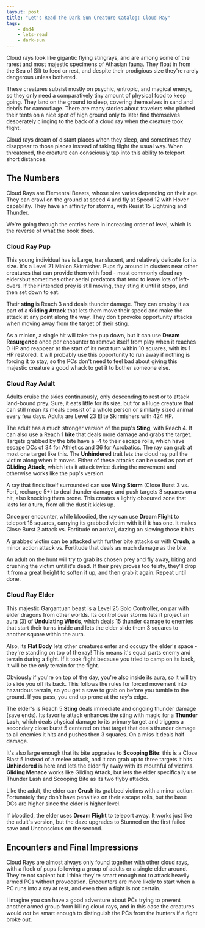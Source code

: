 ```yaml
---
layout: post
title: "Let's Read the Dark Sun Creature Catalog: Cloud Ray"
tags:
    - dnd4
    - lets-read
    - dark-sun
---
```


Cloud rays look like gigantic flying stingrays, and are among some of the rarest
and most majestic specimens of Athasian fauna. They float in from the Sea of
Silt to feed or rest, and despite their prodigious size they're rarely dangerous
unless bothered.

These creatures subsist mostly on psychic, entropic, and magical energy, so they
only need a comparatively tiny amount of physical food to keep going. They land
on the ground to sleep, covering themselves in sand and debris for
camouflage. There are many stories about travelers who pitched their tents on a
nice spot of high ground only to later find themselves desperately clinging to
the back of a cloud ray when the creature took flight.

Cloud rays dream of distant places when they sleep, and sometimes they disappear
to those places instead of taking flight the usual way. When threatened, the
creature can consciously tap into this ability to teleport short distances.

## The Numbers

Cloud Rays are Elemental Beasts, whose size varies depending on their age. They
can crawl on the ground at speed 4 and fly at Speed 12 with Hover
capability. They have an affinity for storms, with Resist 15 Lightning and
Thunder.

We're going through the entries here in increasing order of level, which is the
reverse of what the book does.

### Cloud Ray Pup

This young individual has is Large, translucent, and relatively delicate for its
size. It's a Level 21 Minion Skirmisher. Pups fly around in clusters near other
creatures that can provide them with food - most commonly cloud ray eldersbut
sometimes other aerial predators that tend to leave lots of left-overs. If their
intended prey is still moving, they sting it until it stops, and then set down
to eat.

Their **sting** is Reach 3 and deals thunder damage. They can employ it as part
of a **Gliding Attack** that lets them move their speed and make the attack at
any point along the way. They don't provoke opportunity attacks when moving away
from the target of their sting.

As a minion, a single hit will take the pup down, but it can use **Dream
Resurgence** once per encounter to remove itself from play when it reaches 0 HP
and reappear at the start of its next turn within 10 squares, with its 1 HP
restored. It will probably use this opportunity to run away if nothing is
forcing it to stay, so the PCs don't need to feel bad about giving this majestic
creature a good whack to get it to bother someone else.

### Cloud Ray Adult

Adults cruise the skies continuously, only descending to rest or to attack
land-bound prey. Sure, it eats little for its size, but for a Huge creature that
can still mean its meals consist of a whole person or similarly sized animal
every few days. Adults are Level 23 Elite Skirmishers with 424 HP.

The adult has a much stronger version of the pup's **Sting**, with Reach 4. It
can also use a Reach 1 **bite** that deals more damage and grabs the
target. Targets grabbed by the bite have a -4 to their escape rolls, which have
escape DCs of 34 for Athletics and 36 for Acrobatics. The ray can grab at most
one target like this. The **Unhindered** trait lets the cloud ray pull the
victim along when it moves. Either of these attacks can be used as part of
**GLiding Attack**, which lets it attack twice during the movement and otherwise
works like the pup's version.

A ray that finds itself surrounded can use **Wing Storm** (Close Burst 3
vs. Fort, recharge 5+) to deal thunder damage and push targets 3 squares on a
hit, also knocking them prone. This creates a lightly obscured zone that lasts
for a turn, from all the dust it kicks up.

Once per encounter, while bloodied, the ray can use **Dream Flight** to teleport
15 squares, carrying its grabbed victim with it if it has one. It makes Close
Burst 2 attack vs. Fortitude on arrival, dazing an slowing those it hits.

A grabbed victim can be attacked with further bite attacks or with **Crush**, a
minor action attack vs. Fortitude that deals as much damage as the bite.

An adult on the hunt will try to grab its chosen prey and fly away, biting and
crushing the victim until it's dead. If their prey proves too feisty, they'll
drop it from a great height to soften it up, and then grab it again. Repeat
until done.

### Cloud Ray Elder

This majestic Gargantuan beast is a Level 25 Solo Controller, on par with elder
dragons from other worlds. Its control over storms lets it project an aura (3)
of **Undulating Winds**, which deals 15 thunder damage to enemies that start
their turns inside and lets the elder slide them 3 squares to another square
within the aura.

Also, its **Flat Body** lets other creatures enter and occupy the elder's
space - they're standing on top of the ray! This means it's equal parts enemy
and terrain during a fight. If it took flight because you tried to camp on its
back, it will be the _only_ terrain for the fight.

Obviously if you're on top of the day, you're also inside its aura, so it will
try to slide you off its back. This follows the rules for forced movement into
hazardous terrain, so you get a save to grab on before you tumble to the
ground. If you pass, you end up prone at the ray's edge.

The elder's is Reach 5 **Sting** deals immediate and ongoing thunder damage
(save ends). Its favorite attack enhances the sting with magic for a **Thunder
Lash**, which deals physical damage to its primary target and triggers a
secondary close burst 5 centered on that target that deals thunder damage to all
enemies it hits and pushes then 3 squares. On a miss it deals half damage.

It's also large enough that its bite upgrades to **Scooping Bite**: this is a
Close Blast 5 instead of a melee attack, and it can grab up to three targets it
hits. **Unhindered** is here and lets the elder fly away with its mouthful of
victims. **Gliding Menace** works like Gliding Attack, but lets the elder
specifically use Thunder Lash and Scooping Bite as its two flyby attacks.

Like the adult, the elder can **Crush** its grabbed victims with a minor
action. Fortunately they don't have penalties on their escape rolls, but the
base DCs are higher since the elder is higher level.

If bloodied, the elder uses **Dream Flight** to teleport away. It works just
like the adult's version, but the daze upgrades to Stunned on the first failed
save and Unconscious on the second.

## Encounters and Final Impressions

Cloud Rays are almost always only found together with other cloud rays, with a
flock of pups following a group of adults or a single elder around. They're not
sapient but I think they're smart enough not to attack heavily armed PCs without
provocation. Encounters are more likely to start when a PC runs into a ray at
rest, and even then a fight is not certain.

I imagine you can have a good adventure about PCs trying to prevent another
armed group from killing cloud rays, and in this case the creatures would _not_
be smart enough to distinguish the PCs from the hunters if a fight broke out.

